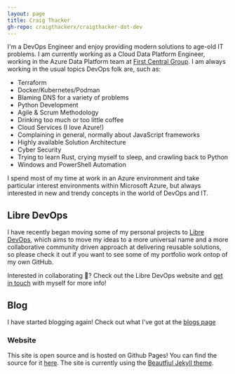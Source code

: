 ```yaml
---
layout: page
title: Craig Thacker
gh-repo: craigthackerx/craigthacker-dot-dev
---
```


I'm a DevOps Engineer and enjoy providing modern solutions to age-old IT problems. I am currently working as a Cloud Data Platform Engineer, working in the Azure Data Platform team at [First Central Group](https://www.firstcentralgroup.com/). I am always working in the usual topics DevOps folk are, such as:

- Terraform
- Docker/Kubernetes/Podman
- Blaming DNS for a variety of problems
- Python Development
- Agile & Scrum Methodology
- Drinking too much or too little coffee
- Cloud Services (I love Azure!)
- Complaining in general, normally about JavaScript frameworks
- Highly available Solution Architecture
- Cyber Security
- Trying to learn Rust, crying myself to sleep, and crawling back to Python
- Windows and PowerShell Automation

I spend most of my time at work in an Azure environment and take particular interest environments within Microsoft Azure, but always interested in new and trendy concepts in the world of DevOps and IT.
## Libre DevOps

I have recently began moving some of my personal projects to [Libre DevOps](https://libredevops.org), which aims to move my ideas to a more universal name and a more collaborative community driven approach at delivering reusable solutions, so please check it out if you want to see some of my portfolio work ontop of my own GitHub.

Interested in collaborating :rainbow:?  Check out the Libre DevOps website and [get in touch](mailto:craig@craigthacker.dev) with myself for more info!

## Blog

I have started blogging again! Check out what I've got at the [blogs page](https://craigthacker.dev/blog)

### Website

This site is open source and is hosted on Github Pages! You can find the source for it [here](https://github.com/craigthackerx/craigthacker-dot-dev).  The site is currently using the [Beautfiul Jekyll theme](https://github.com/daattali/beautiful-jekyll).
